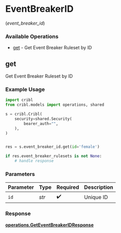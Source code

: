 # EventBreakerID
(*event_breaker_id*)

### Available Operations

* [get](#get) - Get Event Breaker Ruleset by ID

## get

Get Event Breaker Ruleset by ID

### Example Usage

```python
import cribl
from cribl.models import operations, shared

s = cribl.Cribl(
    security=shared.Security(
        bearer_auth="",
    ),
)


res = s.event_breaker_id.get(id='female')

if res.event_breaker_rulesets is not None:
    # handle response
```

### Parameters

| Parameter          | Type               | Required           | Description        |
| ------------------ | ------------------ | ------------------ | ------------------ |
| `id`               | *str*              | :heavy_check_mark: | Unique ID          |


### Response

**[operations.GetEventBreakerIDResponse](../../models/operations/geteventbreakeridresponse.md)**

